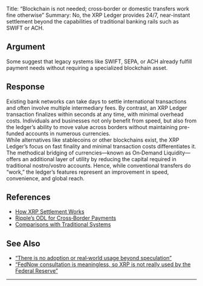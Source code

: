 Title: “Blockchain is not needed; cross‑border or domestic transfers work fine otherwise”
Summary: No, the XRP Ledger provides 24/7, near-instant settlement beyond the capabilities of traditional banking rails such as SWIFT or ACH.

## Argument  
Some suggest that legacy systems like SWIFT, SEPA, or ACH already fulfill payment needs without requiring a specialized blockchain asset.

## Response  
Existing bank networks can take days to settle international transactions and often involve multiple intermediary fees. By contrast, an XRP Ledger transaction finalizes within seconds at any time, with minimal overhead costs. Individuals and businesses not only benefit from speed, but also from the ledger’s ability to move value across borders without maintaining pre-funded accounts in numerous currencies.  
While alternatives like stablecoins or other blockchains exist, the XRP Ledger’s focus on fast finality and minimal transaction costs differentiates it. The methodical bridging of currencies—known as On‑Demand Liquidity—offers an additional layer of utility by reducing the capital required in traditional nostro/vostro accounts. Hence, while conventional transfers do “work,” the ledger’s features represent an improvement in speed, convenience, and global reach.

## References
- [How XRP Settlement Works](https://xrpl.org/overview.html)
- [Ripple’s ODL for Cross‑Border Payments](https://ripple.com/ripplenet/on-demand-liquidity/)
- [Comparisons with Traditional Systems](https://ripple.com/insights/)

## See Also
- [“There is no adoption or real‑world usage beyond speculation”](there-is-no-adoption-or-real-world-usage-beyond-speculation.html)
- [“FedNow consultation is meaningless, so XRP is not really used by the Federal Reserve”](fednow-consultation-is-meaningless-so-xrp-is-not-really-used-by-the-federal-reserve.html)

---

